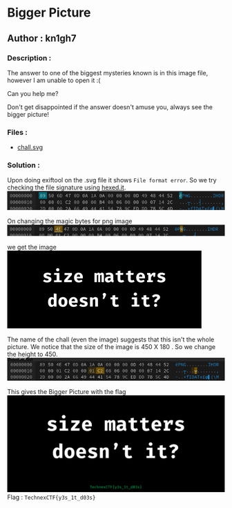 # Bigger Picture
## Author : kn1gh7

### Description :
The answer to one of the biggest mysteries known is in this image file, however I am unable to open it :(

Can you help me?

Don't get disappointed if the answer doesn't amuse you, always see the bigger picture!


### Files :
- [chall.svg](chall.svg)

### Solution :
Upon doing exiftool on the .svg file it shows ```File format error```. So we try checking the file signature using [hexed.it](https://hexed.it/).\
![](original_hex.png)

On changing the magic bytes for png image\
![](changed1.png)

we get the image\
![](chall.png)

The name of the chall (even the image) suggests that this isn't the whole picture. We notice that the size of the image is 450 X 180 . So we change the height to 450.\
![](changed2.png)

This gives the Bigger Picture with the flag\
![](size_matters.png)\
Flag : ```TechnexCTF{y3s_1t_d03s}```
